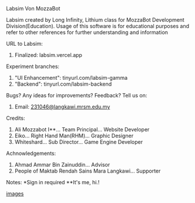 Labsim Von MozzaBot

Labsim created by Long Infinity, Lithium class for MozzaBot Development Division(Education).
Usage of this software is for educational purposes and refer to other references for further understanding and information

URL to Labsim:
1. Finalized: labsim.vercel.app

Experiment branches:
1. "UI Enhancement": tinyurl.com/labsim-gamma
2. "Backend": tinyurl.com/labsim-backend

Bugs? Any ideas for improvements? Feedback?
Tell us on:
1. Email: 231046@langkawi.mrsm.edu.my

Credits:
1. Ali Mozzabot I**... Team Principal...          Website Developer
2. Eiko...             Right Hand Man(RHM)...     Graphic Designer
3. Whiteshard...       Sub Director...            Game Engine Developer

Achnowledgements:
1. Ahmad Ammar Bin Zainuddin...                      Advisor
2. People of Maktab Rendah Sains Mara Langkawi...    Supporter

Notes:
*Sign in required
**It's me, hi.!

[images](https://github.com/user-attachments/assets/d3097024-caaf-4b0d-adf5-03a4cebf4a3d)

